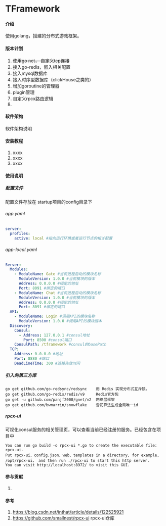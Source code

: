 # TFramework

#### 介绍
使用golang，搭建的分布式游戏框架。

#### 版本计划

1. ~~使用go net， 自定义tcp连接~~
2. 接入go-redis，嵌入相关配置
3. 接入mysql数据库
4. 接入时序型数据库（clickHouse之类的）
5. 增加goroutine的管理器
6. plugin管理
7. 自定义rpcx路由逻辑
8. 

#### 软件架构
软件架构说明


#### 安装教程

1.  xxxx
2.  xxxx
3.  xxxx

#### 使用说明

##### 配置文件

配置文件存放在 startup项目的config目录下

###### app.yaml

```yaml
server:
  profiles:
    active: local #指向运行环境或者运行节点的相关配置
```

###### app-local.yaml

```yaml
Server:
  Modules:
    - ModuleName: Gate #当前进程启动的模块名称
      ModuleVersion: 1.0.0 #当前模块的版本
      Address: 0.0.0.0 #绑定的地址
      Port: 8091 #绑定的端口
    - ModuleName: Chat #当前进程启动的模块名称
      ModuleVersion: 1.0.0 #当前模块的版本
      Address: 0.0.0.0 #绑定的地址
      Port: 8091 #绑定的端口      
  API:
    - ModuleName: Login #调用API的模块名称
      ModuleVersion: 1.0.0 #调用API的模块版本
  Discovery:
    Consul:
      - Address: 127.0.0.1 #consul地址
        Port: 8500 #consul端口
    ConsulPath: /tframework #consul的basePath
  TCP:
    Address: 0.0.0.0 #地址
    Port: 8880 #端口
    DeadLineTime: 300 #连接失效时间
```





##### 引入的第三方库

```
go get github.com/go-redsync/redsync	用 Redis 实现分布式互斥锁。
go get github.com/go-redis/redis/v9 	Redis官方包
go get -u github.com/panjf2000/gnet/v2  网络层框架
go get github.com/bwmarrin/snowflake    雪花算法生成全局唯一id
```

##### rpcx-ui

可视化consul服务的相关管理页，可以查看当前已经注册的服务。已经包含在项目中

```
You can run go build -o rpcx-ui *.go to create the executable file: rpcx-ui.
Put rpcx-ui、config.json、web、templates in a directory, for example, /opt/rpcx-ui， and then run ./rpcx-ui to start this http server.
You can visit http://localhost:8972/ to visit this GUI.
```



#### 参与贡献

1.  


#### 参考

1.  https://blog.csdn.net/inthat/article/details/122525921 
1.  https://github.com/smallnest/rpcx-ui  rpcx-ui仓库
